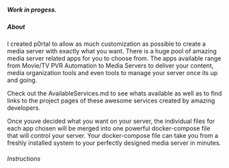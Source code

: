 ##### Work in progess. 

##### About
I created p0rtal to allow as much customization as possible to create a media server with exactly what you want. There is a huge pool of amazing media server related apps for you to choose from. The apps available range from Movie/TV PVR Automation to Media Servers to deliver your content, media organization tools and even tools to manage your server once its up and going. 

Check out the AvailableServices.md to see whats available as well as to find links to the project pages of these awesome services created by amazing developers.

Once youve decided what you want on your server, the individual files for each app chosen will be merged into one powerful docker-compose file that will control your server. Your docker-compose file can take you from a freshly installed system to your perfectly designed media server in minutes. 

###### Instructions